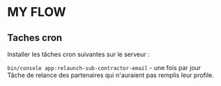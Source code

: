 # MY FLOW

## Taches cron

Installer les tâches cron suivantes sur le serveur :

`bin/console app:relaunch-sub-contractor-email` - une fois par jour\
Tâche de relance des partenaires qui n'auraient pas remplis leur profile.
